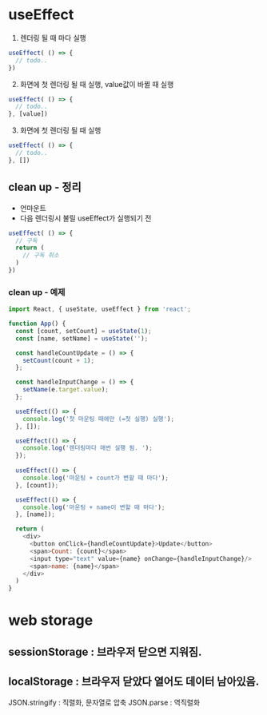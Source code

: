 # useEffect

1. 렌더링 될 때 마다 실행
```javascript
useEffect( () => {
  // todo..
})
```

2. 화면에 첫 렌더링 될 때 실행, value값이 바뀔 때 실행
```javascript
useEffect( () => {
  // todo..
}, [value])
```

3. 화면에 첫 렌더링 될 때 실행
```javascript
useEffect( () => {
  // todo..
}, [])
```



## clean up - 정리
- 언마운트
- 다음 렌더링시 불릴 useEffect가 실행되기 전

```javascript
useEffect( () => {
  // 구독
  return (
    // 구독 취소
  )
})
```


### clean up - 예제
```javascript
import React, { useState, useEffect } from 'react';

function App() {
  const [count, setCount] = useState(1);
  const [name, setName] = useState('');

  const handleCountUpdate = () => {
    setCount(count + 1);
  };

  const handleInputChange = () => {
    setName(e.target.value);
  };

  useEffect(() => {
    console.log('첫 마운팅 때에만 (=첫 실행) 실행');
  }, []);

  useEffect(() => {
    console.log('렌더링마다 매번 실행 됨. ');
  });
  
  useEffect(() => {
    console.log('마운팅 + count가 변할 때 마다');
  }, [count]);

  useEffect(() => {
    console.log('마운팅 + name이 변할 때 마다');
  }, [name]);

  return (
    <div>
      <button onClick={handleCountUpdate}>Update</button> 
      <span>Count: {count}</span>
      <input type="text" value={name} onChange={handleInputChange}/>
      <span>name: {name}</span>
    </div>
  )
}
```



# web storage
## sessionStorage : 브라우저 닫으면 지워짐.
## localStorage : 브라우저 닫았다 열어도 데이터 남아있음.

JSON.stringify : 직렬화, 문자열로 압축
JSON.parse : 역직렬화